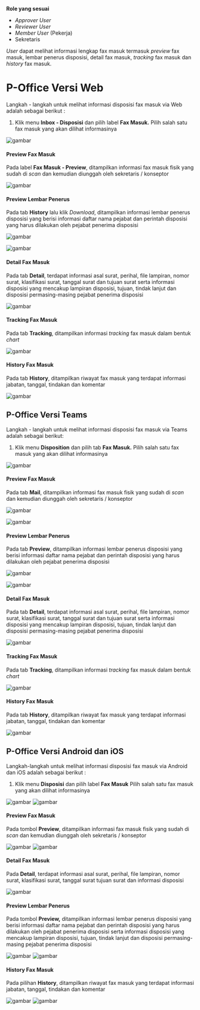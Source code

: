 **Role yang sesuai**

- *Approver User*
- *Reviewer User*
- *Member User* (Pekerja)
- Sekretaris

*User* dapat melihat informasi lengkap fax masuk termasuk *preview* fax masuk, lembar penerus disposisi, detail fax masuk, *tracking* fax masuk dan *history* fax masuk.

# **P-Office Versi Web**

Langkah - langkah untuk melihat informasi disposisi fax masuk via Web adalah sebagai berikut :

1. Klik menu **Inbox - Disposisi** dan pilih label **Fax Masuk.** Pilih salah satu fax masuk yang akan dilihat informasinya

![gambar](FaxMasuk/FM_WEB/02InfoDisposisi01.png) 

#### **Preview Fax Masuk**

Pada label **Fax Masuk - Preview**, ditampilkan informasi fax masuk fisik yang sudah di *scan* dan kemudian diunggah oleh sekretaris / konseptor

![gambar](FaxMasuk/FM_WEB/02PreviewDisposisi01.png) 

#### **Preview Lembar Penerus**

Pada tab **History** lalu klik *Download*, ditampilkan informasi lembar penerus disposisi yang berisi informasi daftar nama pejabat dan perintah disposisi yang harus dilakukan oleh pejabat penerima disposisi

![gambar](FaxMasuk/FM_WEB/02PL01.png)

![gambar](FaxMasuk/FM_WEB/02PL01F1.png)

#### **Detail Fax Masuk**

Pada tab **Detail**, terdapat informasi asal surat, perihal, file lampiran, nomor surat, klasifikasi surat, tanggal surat dan tujuan surat serta informasi disposisi yang mencakup lampiran disposisi, tujuan, tindak lanjut dan disposisi permasing-masing pejabat penerima disposisi

![gambar](FaxMasuk/FM_WEB/02DetailDisposisi01.png) 

#### **Tracking Fax Masuk**

Pada tab **Tracking**, ditampilkan informasi *tracking* fax masuk dalam bentuk *chart*

![gambar](FaxMasuk/FM_WEB/02TrackingDisposisi01.png) 

#### **History Fax Masuk**

Pada tab **History**, ditampilkan riwayat fax masuk yang terdapat informasi jabatan, tanggal, tindakan dan komentar

![gambar](FaxMasuk/FM_WEB/02HistoryDisposisi01.png) 

## **P-Office Versi Teams**

Langkah - langkah untuk melihat informasi disposisi fax masuk via Teams adalah sebagai berikut:

1. Klik menu **Disposition** dan pilih tab **Fax Masuk.** Pilih salah satu fax masuk yang akan dilihat informasinya

![gambar](FaxMasuk/FM_Teams/FM39.png) 

#### **Preview Fax Masuk**

Pada tab **Mail**, ditampilkan informasi fax masuk fisik yang sudah di *scan* dan kemudian diunggah oleh sekretaris / konseptor

![gambar](FaxMasuk/FM_Teams/FM40.png) 

![gambar](FaxMasuk/FM_Teams/FM41.png) 

#### **Preview Lembar Penerus**

Pada tab **Preview**, ditampilkan informasi lembar penerus disposisi yang berisi informasi daftar nama pejabat dan perintah disposisi yang harus dilakukan oleh pejabat penerima disposisi

![gambar](FaxMasuk/FM_Teams/FM42.png) 

![gambar](FaxMasuk/FM_Teams/FM43.png) 

#### **Detail Fax Masuk**

Pada tab **Detail**, terdapat informasi asal surat, perihal, file lampiran, nomor surat, klasifikasi surat, tanggal surat dan tujuan surat serta informasi disposisi yang mencakup lampiran disposisi, tujuan, tindak lanjut dan disposisi permasing-masing pejabat penerima disposisi

![gambar](FaxMasuk/FM_Teams/FM44.png)  

#### **Tracking Fax Masuk**

Pada tab **Tracking**, ditampilkan informasi *tracking* fax masuk dalam bentuk *chart*

![gambar](FaxMasuk/FM_Teams/FM45.png)  

#### **History Fax Masuk**

Pada tab **History**, ditampilkan riwayat fax masuk yang terdapat informasi jabatan, tanggal, tindakan dan komentar

![gambar](FaxMasuk/FM_Teams/FM46.png) 

## **P-Office Versi Android dan iOS**

Langkah-langkah untuk melihat informasi disposisi fax masuk via Android dan iOS adalah sebagai berikut :

1. Klik menu **Disposisi** dan pilih label **Fax Masuk** Pilih salah satu fax masuk yang akan dilihat informasinya

![gambar](FaxMasuk/FM_Android/Infodisposisi/02A01.png)
![gambar](FaxMasuk/FM_Android/Infodisposisi/02A02.png) 

#### **Preview Fax Masuk**

Pada tombol **Preview**, ditampilkan informasi fax masuk fisik yang sudah di _scan_ dan kemudian diunggah oleh sekretaris / konseptor

![gambar](FaxMasuk/FM_Android/Infodisposisi/02P01.png) 
![gambar](FaxMasuk/FM_Android/Infodisposisi/P02.jpg)

#### **Detail Fax Masuk**

Pada **Detail**, terdapat informasi asal surat, perihal, file lampiran, nomor surat, klasifikasi surat, tanggal surat  tujuan surat dan informasi disposisi

![gambar](FaxMasuk/FM_Android/Infodisposisi/02D01.png)

#### **Preview Lembar Penerus**

Pada tombol **Preview,** ditampilkan informasi lembar penerus disposisi yang berisi informasi daftar nama pejabat dan perintah disposisi yang harus dilakukan oleh pejabat penerima disposisi serta informasi disposisi yang mencakup lampiran disposisi, tujuan, tindak lanjut dan disposisi permasing-masing pejabat penerima disposisi

![gambar](FaxMasuk/FM_Android/Infodisposisi/02PL01.png) ![gambar](FaxMasuk/FM_Android/Infodisposisi/PL02.jpg)

#### **History Fax Masuk**

Pada pilihan **History**, ditampilkan riwayat fax masuk yang terdapat informasi jabatan, tanggal, tindakan dan komentar

![gambar](FaxMasuk/FM_Android/Infodisposisi/02H01.png) ![gambar](FaxMasuk/FM_Android/Infodisposisi/02H02.png)

